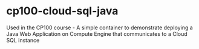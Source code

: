 # cp100-cloud-sql-java
Used in the CP100 course - A simple container to demonstrate deploying a Java Web Application on Compute Engine that communicates to a Cloud SQL instance
